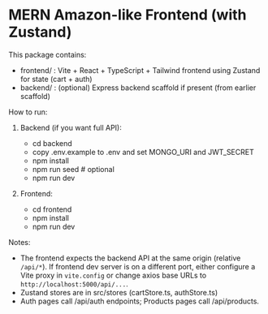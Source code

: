 # MERN Amazon-like Frontend (with Zustand)

This package contains:
- frontend/ : Vite + React + TypeScript + Tailwind frontend using Zustand for state (cart + auth)
- backend/ : (optional) Express backend scaffold if present (from earlier scaffold)

How to run:

1. Backend (if you want full API):
   - cd backend
   - copy .env.example to .env and set MONGO_URI and JWT_SECRET
   - npm install
   - npm run seed   # optional
   - npm run dev

2. Frontend:
   - cd frontend
   - npm install
   - npm run dev

Notes:
- The frontend expects the backend API at the same origin (relative `/api/*`). If frontend dev server is on a different port,
  either configure a Vite proxy in `vite.config` or change axios base URLs to `http://localhost:5000/api/...`.
- Zustand stores are in src/stores (cartStore.ts, authStore.ts)
- Auth pages call /api/auth endpoints; Products pages call /api/products.

